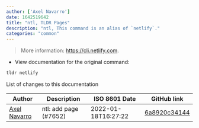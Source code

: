 ```yaml
---
author: ['Axel Navarro']
date: 1642519642
title: "ntl, TLDR Pages"
description: "ntl, This command is an alias of `netlify`."
categories: "common"
---
```

> More information: <https://cli.netlify.com>.

- View documentation for the original command:

```bash
tldr netlify
```
List of changes to this documentation


Author | Description | ISO 8601 Date | GitHub link
------|-----|-----|-----
[Axel Navarro](mailto:navarroaxel@gmail.com) | ntl: add page (#7652) | 2022-01-18T16:27:22 | [6a8920c34144](https://github.com/tldr-pages/tldr/commit/6a8920c34144237289ab43960d251a06b3788e36)

